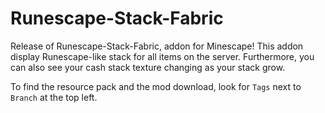 # Runescape-Stack-Fabric
Release of Runescape-Stack-Fabric, addon for Minescape! This addon display Runescape-like stack for all items on the server. Furthermore, you can also see your cash stack texture changing as your stack grow.

To find the resource pack and the mod download, look for `Tags` next to `Branch` at the top left.
